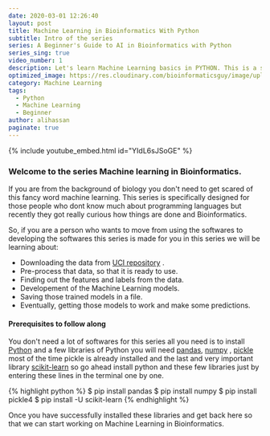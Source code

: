 ```yaml
---
date: 2020-03-01 12:26:40
layout: post
title: Machine Learning in Bioinformatics With Python
subtitle: Intro of the series
series: A Beginner's Guide to AI in Bioinformatics with Python
series_sing: true
video_number: 1
description: Let's learn Machine Learning basics in PYTHON. This is a series for people who have a background of Biology and are willing to learn Bioinformatics.
optimized_image: https://res.cloudinary.com/bioinformaticsguy/image/upload/c_scale,h_380/v1596696392/Machine%20Learning%20For%20Bioinformatics/MLINBINF-001.png
category: Machine Learning
tags:
  - Python
  - Machine Learning
  - Beginner
author: alihassan
paginate: true
---
```


{% include youtube_embed.html id="YIdL6sJSoGE" %}

### Welcome to the series **Machine learning in Bioinformatics**. 

If you are from the background of biology you don't need to get scared of this fancy word machine learning. This series is specifically designed for those people who dont know much about programming languages but recently they got really curious how things are done and Bioinformatics. 

So, if you are a person who wants to move from using the softwares to developing the softwares this series is made for you in this series we will be learning about:

- Downloading the data from [UCI repository](https://archive.ics.uci.edu/ml/index.php) .
- Pre-process that data, so that it is ready to use.
- Finding out the features and labels from the data.
- Developement of the Machine Learning models.
- Saving those trained models in a file.
- Eventually, getting those models to work and make some predictions. 

#### Prerequisites to follow along
You don't need a lot of softwares for this series all you need is to install [Python](https://www.python.org/downloads/) and a few libraries of Python you will need [pandas](https://pandas.pydata.org/), [numpy](https://numpy.org/) , [pickle](https://pypi.org/project/pickle-mixin/) most of the time pickle is already installed and the last and very important library [scikit-learn](https://scikit-learn.org/stable/) so go ahead install python and these few libraries just by entering these lines in the terminal one by one.

{% highlight python %}
$ pip install pandas
$ pip install numpy
$ pip install pickle4
$ pip install -U scikit-learn
{% endhighlight %}

Once you have successfully installed these libraries and get back here so that we can start working on Machine Learning in Bioinformatics.